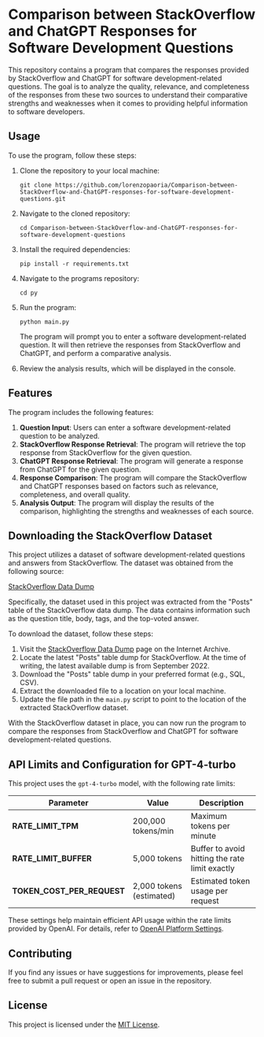 # Comparison between StackOverflow and ChatGPT Responses for Software Development Questions

This repository contains a program that compares the responses provided by StackOverflow and ChatGPT for software development-related questions. The goal is to analyze the quality, relevance, and completeness of the responses from these two sources to understand their comparative strengths and weaknesses when it comes to providing helpful information to software developers.

## Usage

To use the program, follow these steps:

1. Clone the repository to your local machine:

   ```
   git clone https://github.com/lorenzopaoria/Comparison-between-StackOverflow-and-ChatGPT-responses-for-software-development-questions.git
   ```

2. Navigate to the cloned repository:

   ```
   cd Comparison-between-StackOverflow-and-ChatGPT-responses-for-software-development-questions
   ```

3. Install the required dependencies:

   ```
   pip install -r requirements.txt
   ```

4. Navigate to the programs repository:

   ```
   cd py
   ```

5. Run the program:

   ```
   python main.py
   ```

   The program will prompt you to enter a software development-related question. It will then retrieve the responses from StackOverflow and ChatGPT, and perform a comparative analysis.

5. Review the analysis results, which will be displayed in the console.

## Features

The program includes the following features:

1. **Question Input**: Users can enter a software development-related question to be analyzed.
2. **StackOverflow Response Retrieval**: The program will retrieve the top response from StackOverflow for the given question.
3. **ChatGPT Response Retrieval**: The program will generate a response from ChatGPT for the given question.
4. **Response Comparison**: The program will compare the StackOverflow and ChatGPT responses based on factors such as relevance, completeness, and overall quality.
5. **Analysis Output**: The program will display the results of the comparison, highlighting the strengths and weaknesses of each source.

## Downloading the StackOverflow Dataset

This project utilizes a dataset of software development-related questions and answers from StackOverflow. The dataset was obtained from the following source:

[StackOverflow Data Dump](https://archive.org/details/stackexchange)

Specifically, the dataset used in this project was extracted from the "Posts" table of the StackOverflow data dump. The data contains information such as the question title, body, tags, and the top-voted answer.

To download the dataset, follow these steps:

1. Visit the [StackOverflow Data Dump](https://archive.org/details/stackexchange) page on the Internet Archive.
2. Locate the latest "Posts" table dump for StackOverflow. At the time of writing, the latest available dump is from September 2022.
3. Download the "Posts" table dump in your preferred format (e.g., SQL, CSV).
4. Extract the downloaded file to a location on your local machine.
5. Update the file path in the `main.py` script to point to the location of the extracted StackOverflow dataset.

With the StackOverflow dataset in place, you can now run the program to compare the responses from StackOverflow and ChatGPT for software development-related questions.

## API Limits and Configuration for GPT-4-turbo

This project uses the `gpt-4-turbo` model, with the following rate limits:

| Parameter               | Value                     | Description                                      |
|-------------------------|---------------------------|--------------------------------------------------|
| **RATE_LIMIT_TPM**       | 200,000 tokens/min        | Maximum tokens per minute                        |
| **RATE_LIMIT_BUFFER**    | 5,000 tokens              | Buffer to avoid hitting the rate limit exactly   |
| **TOKEN_COST_PER_REQUEST** | 2,000 tokens (estimated) | Estimated token usage per request               |

These settings help maintain efficient API usage within the rate limits provided by OpenAI. For details, refer to [OpenAI Platform Settings](https://platform.openai.com/settings/organization/limits).

## Contributing

If you find any issues or have suggestions for improvements, please feel free to submit a pull request or open an issue in the repository.

## License

This project is licensed under the [MIT License](LICENSE).
